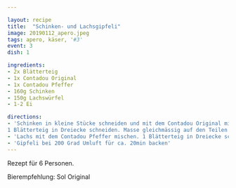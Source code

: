 ```yaml
---

layout: recipe
title:  "Schinken- und Lachsgipfeli"
image: 20190112_apero.jpeg
tags: apero, käser, '#3'
event: 3
dish: 1

ingredients:
- 2x Blätterteig 
- 1x Contadou Original
- 1x Contadou Pfeffer
- 160g Schinken 
- 150g Lachswürfel
- 1-2 Ei

directions:
- 'Schinken in kleine Stücke schneiden und mit dem Contadou Original mischen.
1 Blätterteig in Dreiecke schneiden. Masse gleichmässig auf den Teilen verteilen. Dreiecke zusammenrollen und mit Ei bestreichen.'
- 'Lachs mit dem Contadou Pfeffer mischen. 1 Blätterteig in Dreiecke schneiden. Masse gleichmässig auf den Teilen verteilen. Dreiecke zusammenrollen und mit Ei bestreichen.'
- 'Gipfeli bei 200 Grad Umluft für ca. 20min backen'
---
```


Rezept für 6 Personen.

Bierempfehlung: Sol Original
